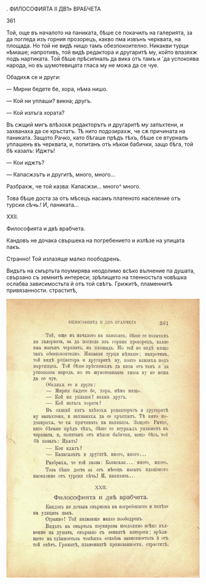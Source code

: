 ﻿. ФИЛОСОФИЯТА II ДВ1» ВРАБЧЕТА

361

Той, още въ началото на паниката, бѣше се покачилъ на галерията, за да погледа изъ горния прозорецъ, какво пма извънъ черквата, на площада. Но той не видѣ нищо тамъ обезпокоително. Никакви турци нѣмаше; напротивъ, той видѣ редактора и другаритѣ му, който влазяхж подъ нартиката. Той бѣше прѣсипналъ да вика отъ тамъ и 'да успокоява народа, но въ шумотевицата гласа му не можа да се чуе.

Обадихѫ се и други:

— Мирни бедете бе, хора, нѣма нишо.

— Кой ни уплаши? викна; другъ.

— Кой излъга хората?

Въ сжщий мигъ влѣзохѫ редакторътъ и другаритѣ му запъхтени, и захванаха да се кръстатъ. Тѣ нито подозирахж, че сѫ причината на паниката. Защото Рачко, като бѣгаше прѣдъ тѣхъ, бѣше се втурналъ уплашенъ въ черквата, и, попитанъ отъ нѣкои бабички, защо бѣга, той бѣ казалъ: Иджтъ!

— Кои иджтъ?

— Капасжзътъ и другитѣ, много, много...

Разбрахж, че той казва: Капасжзи... много^ много.

Това бѣше доста за отъ мѣсецъ насамъ платеното население отъ турски сѣчь.! И, паниката...

XXII.

Философията и двѣ врабчета.

Кандовъ не дочака свършека на погребението и излѣзе на улицата пакъ.

Странно! Той излазяще малко поободренъ.

Видътъ на смъртьта поумирява неодолимо всѣко вълнение па душата, свързано съ земнитѣ интереси; зрѣлището на тленностьта човѣшка ослабва зависимостьта й отъ той свѣтъ. Грижитѣ, пламеннитѣ привязанности. страститѣ,

![original](../images/402.jpg)

